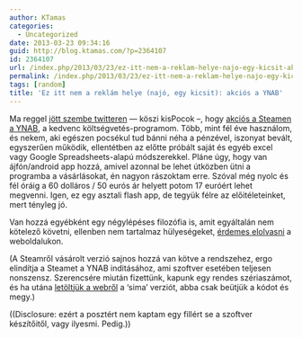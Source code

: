 ```yaml
---
author: KTamas
categories:
  - Uncategorized
date: 2013-03-23 09:34:16
guid: http://blog.ktamas.com/?p=2364107
id: 2364107
url: /index.php/2013/03/23/ez-itt-nem-a-reklam-helye-najo-egy-kicsit-akcios-a-ynab/
permalink: /index.php/2013/03/23/ez-itt-nem-a-reklam-helye-najo-egy-kicsit-akcios-a-ynab/
tags: [random]
title: 'Ez itt nem a reklám helye (najó, egy kicsit): akciós a YNAB'
---
```


Ma reggel [jött szembe twitteren](https://twitter.com/kisPocok/status/315372054612434944) &#8212; köszi kisPocok &#8211;, hogy [akciós a Steamen a YNAB](http://store.steampowered.com/app/227320/), a kedvenc költségvetés-programom. Több, mint fél éve használom, és nekem, aki egészen pocsékul tud bánni néha a pénzével, iszonyat bevált, egyszerűen működik, ellentétben az előtte próbált saját és egyéb excel vagy Google Spreadsheets-alapú módszerekkel. Pláne úgy, hogy van ájfón/android app hozzá, amivel azonnal be lehet útközben ütni a programba a vásárlásokat, én nagyon rászoktam erre. Szóval még nyolc és fél óráig a 60 dolláros / 50 eurós ár helyett potom 17 euróért lehet megvenni. Igen, ez egy asztali flash app, de tegyük félre az előitéleteinket, mert tényleg jó.

Van hozzá egyébként egy négylépéses filozófia is, amit egyáltalán nem kötelező követni, ellenben nem tartalmaz hülyeségeket, [érdemes elolvasni](http://www.youneedabudget.com/method) a weboldalukon.

(A Steamről vásárolt verzió sajnos hozzá van kötve a rendszehez, ergo elindítja a Steamet a YNAB inditásához, ami szoftver esetében teljesen nonszensz. Szerencsére miután fizettünk, kapunk egy rendes szériaszámot, és ha utána [letöltjük a webről](http://www.youneedabudget.com/download) a &#8216;sima&#8217; verziót, abba csak beütjük a kódot és megy.)

((Disclosure: ezért a posztért nem kaptam egy fillért se a szoftver készítőitől, vagy ilyesmi. Pedig.))
